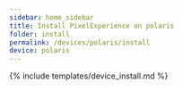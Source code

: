 ```yaml
---
sidebar: home_sidebar
title: Install PixelExperience on polaris
folder: install
permalink: /devices/polaris/install
device: polaris
---
```

{% include templates/device_install.md %}
